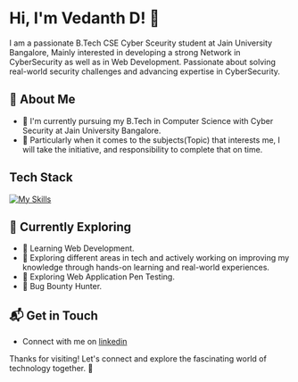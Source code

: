 # Hi, I'm Vedanth D! 👋

I am a passionate B.Tech CSE Cyber Sceurity student at Jain University Bangalore, Mainly interested in developing a strong Network in CyberSecurity as well as in Web Development. Passionate about solving real-world security challenges and advancing expertise in CyberSecurity.

## 🚀 About Me

- 🔭 I'm currently pursuing my B.Tech in Computer Science with Cyber Security at Jain University Bangalore.
- 📝 Particularly when it comes to the subjects(Topic) that interests me, I will take the initiative, and responsibility to complete that on time.
  


## Tech Stack
[![My Skills](https://skillicons.dev/icons?i=js,html,css,java,python)](https://skillicons.dev)

## 🌱 Currently Exploring

- 🚀 Learning Web Development.
- 🤔 Exploring different areas in tech and actively working on improving my knowledge through hands-on learning and real-world experiences.
- 🌱 Exploring Web Application Pen Testing.
- 🔭 Bug Bounty Hunter.



## 📬 Get in Touch

- Connect with me on [linkedin](www.linkedin.com/in/vedanth-d-73a685296)


Thanks for visiting! Let's connect and explore the fascinating world of technology together. 🚀


